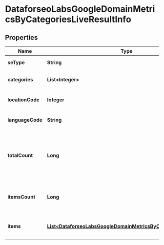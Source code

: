 

# DataforseoLabsGoogleDomainMetricsByCategoriesLiveResultInfo


## Properties

| Name | Type | Description | Notes |
|------------ | ------------- | ------------- | -------------|
|**seType** | **String** | search engine type |  [optional] |
|**categories** | **List&lt;Integer&gt;** | categories in a POST array |  [optional] |
|**locationCode** | **Integer** | location code in a POST array |  [optional] |
|**languageCode** | **String** | language code in a POST array |  [optional] |
|**totalCount** | **Long** | total amount of results in our database relevant to your request |  [optional] |
|**itemsCount** | **Long** | the number of results returned in the items array |  [optional] |
|**items** | [**List&lt;DataforseoLabsGoogleDomainMetricsByCategoriesLiveItem&gt;**](DataforseoLabsGoogleDomainMetricsByCategoriesLiveItem.md) | contains historical ranking and traffic data |  [optional] |



